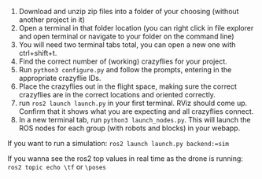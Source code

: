 1. Download and unzip zip files into a folder of your choosing (without another project in it)
2. Open a terminal in that folder location (you can right click in file explorer and open terminal or navigate to your folder on the command line)
3. You will need two terminal tabs total, you can open a new one with ctrl+shift+t.
4. Find the correct number of (working) crazyflies for your project.
5. Run ```python3 configure.py``` and follow the prompts, entering in the appropriate crazyflie IDs.
6. Place the crazyflies out in the flight space, making sure the correct crazyflies are in the correct locations and oriented correctly.
6. run ```ros2 launch launch.py``` in your first terminal. RViz should come up. Confirm that it shows what you are expecting and all crazyflies connect.
7. In a new terminal tab, run ```python3 launch_nodes.py```. This will launch the ROS nodes for each group (with robots and blocks) in your webapp.

If you want to run a simulation:
```ros2 launch launch.py backend:=sim```


If you wanna see the ros2 top values in real time as the drone is running:
```ros2 topic echo \tf``` or ```\poses```